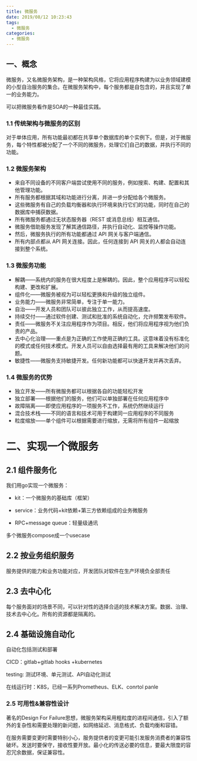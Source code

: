 ```yaml
---
title: 微服务
date: 2019/08/12 10:23:43
tags:
  - 微服务
categories:
  - 微服务
---
```


## 一、概念

微服务，又名微服务架构，是一种架构风格，它将应用程序构建为以业务领域建模的小型自治服务的集合。在微服务架构中，每个服务都是自包含的，并且实现了单一的业务能力。

可以把微服务看作是SOA的一种最佳实践。

### 1.1 传统架构与微服务的区别

对于单体应用，所有功能最初都在共享单个数据库的单个实例下。但是，对于微服务，每个特性都被分配了一个不同的微服务，处理它们自己的数据，并执行不同的功能。



### 1.2 微服务架构

- 来自不同设备的不同客户端尝试使用不同的服务，例如搜索、构建、配置和其他管理功能。
- 所有服务都根据其域和功能进行分离，并进一步分配给各个微服务。
- 这些微服务有自己的负载均衡器和执行环境来执行它们的功能，同时在自己的数据库中捕获数据。
-  所有微服务都通过无状态服务器（REST 或消息总线）相互通信。
- 微服务借助服务发现了解其通信路径，并执行自动化、监控等操作功能。
- 然后，微服务执行的所有功能都通过 API 网关与客户端通信。
- 所有内部点都从 API 网关连接。因此，任何连接到 API 网关的人都会自动连接到整个系统。



### 1.3 微服务功能

- 解耦——系统内的服务在很大程度上是解耦的。因此，整个应用程序可以轻松构建、更改和扩展。
- 组件化——微服务被视为可以轻松更换和升级的独立组件。
- 业务能力——微服务非常简单，专注于单一能力。
- 自治——开发人员和团队可以彼此独立工作，从而提高速度。
- 持续交付——通过软件创建、测试和批准的系统自动化，允许频繁发布软件。
- 责任——微服务不关注应用程序作为项目。相反，他们将应用程序视为他们负责的产品。
- 去中心化治理——重点是为正确的工作使用正确的工具。这意味着没有标准化的模式或任何技术模式。开发人员可以自由选择最有用的工具来解决他们的问题。
- 敏捷性——微服务支持敏捷开发。任何新功能都可以快速开发并再次丢弃。



### 1.4 微服务的优势

- 独立开发——所有微服务都可以根据各自的功能轻松开发
- 独立部署——根据他们的服务，他们可以单独部署在任何应用程序中
- 故障隔离——即使应用程序的一项服务不工作，系统仍然继续运行
- 混合技术栈——不同的语言和技术可用于构建同一应用程序的不同服务
- 粒度缩放——单个组件可以根据需要进行缩放，无需将所有组件一起缩放


# 二、实现一个微服务

## 2.1 组件服务化

我们用go实现一个微服务：

- kit：一个微服务的基础库（框架）

- service：业务代码+kit依赖+第三方依赖组成的业务微服务

- RPC+message queue：轻量级通讯

多个微服务compose成一个usecase

## 2.2 按业务组织服务

服务提供的能力和业务功能对应，开发团队对软件在生产环境负全部责任

## 2.3 去中心化

每个服务面对的场景不同，可以针对性的选择合适的技术解决方案。数据、治理、技术去中心化。所有的资源都是隔离的。

## 2.4 基础设施自动化

自动化包括测试和部署

CICD：gitlab+gitlab hooks +kubernetes

testing: 测试环境、单元测试、API自动化测试

在线运行时：K8S，已经一系列Prometheus、ELK、conrtol panle

### 2.5 可用性&兼容性设计

著名的Design For Failure思想，微服务架构采用粗粒度的进程间通信，引入了额外的复杂性和需要处理的新问题，如网络延迟、消息格式、负载均衡和容错。

在服务需要变更时需要特别小心，服务提供者的变更可能引发服务消费者的兼容性破坏。发送时要保守，接收性要开放。最小化的传送必要的信息，要最大限度的容忍冗余数据，保证兼容性。
